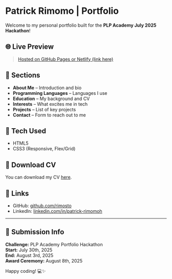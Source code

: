 # Patrick Rimomo | Portfolio

Welcome to my personal portfolio built for the **PLP Academy July 2025 Hackathon**!

## 🌐 Live Preview
> [Hosted on GitHub Pages or Netlify (link here)](https://rimosto.github.io/Portifolioplp)

## 📁 Sections

- **About Me** – Introduction and bio
- **Programming Languages** – Languages I use
- **Education** – My background and CV
- **Interests** – What excites me in tech
- **Projects** – List of key projects
- **Contact** – Form to reach out to me

## 📌 Tech Used

- HTML5
- CSS3 (Responsive, Flex/Grid)

## 📄 Download CV

You can download my CV [here](Patrick_Rimosto_CV.docs).

## 🔗 Links

- GitHub: [github.com/rimosto](https://github.com/rimosto)
- LinkedIn: [linkedin.com/in/patrick-rimomoh](https://www.linkedin.com/in/patrickrimomoh)

---

## 🚀 Submission Info

**Challenge:** PLP Academy Portfolio Hackathon  
**Start:** July 30th, 2025  
**End:** August 3rd, 2025  
**Award Ceremony:** August 8th, 2025

Happy coding! 💻✨
